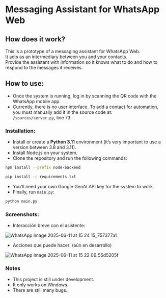 # Messaging Assistant for WhatsApp Web

## How does it work?
This is a prototype of a messaging assistant for WhatsApp Web.  
It acts as an intermediary between you and your contacts.  
Provide the assistant with information so it knows what to do and how to respond to the messages it receives.

## How to use:
- Once the system is running, log in by scanning the QR code with the WhatsApp mobile app.
- Currently, there is no user interface. To add a contact for automation, you must manually add it in the source code at:  
  `/sources/server.py`, line 73.

### Installation:
- Install or create a __Python 3.11__ environment (it’s very important to use a version between 3.8 and 3.11).
- Install Node.js on your system.
- Clone the repository and run the following commands:

```bash
npm install --prefix node-backend
```

```bash
pip install -r requirements.txt
```
- You’ll need your own Google GenAI API key for the system to work.
- Finally, run ``main.py``:

```bash
python main.py
```

### Screenshots:
- Interacción breve con el asistente:
  
![WhatsApp Image 2025-06-11 at 15 24 15_757377a1](https://github.com/user-attachments/assets/d1e9c5a1-b37c-46d7-a76a-ad637b4a8006)
- Acciones que puede hacer: (aún en desarrollo)
  
![WhatsApp Image 2025-06-11 at 15 22 06_55d5205f](https://github.com/user-attachments/assets/594eebbf-2685-4c7a-9e7b-1a5f85c20628)

### Notes
- This project is still under development.
- It only works on Windows.
- There are still many bugs.
